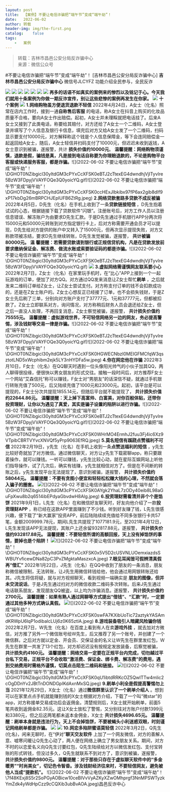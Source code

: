 ```yaml
---
layout:	post
title:	【案例】不要让电信诈骗把“端午节”变成“端午劫”！
date:	2022-06-02
author:	转载
header-img:	img/the-first.png
catalog:	false
tags:
	-	案例
---
```


<blockquote><p>转载：吉林市昌邑公安分局反诈骗中心<br>
来源：微信公众号</p></blockquote>

#不要让电信诈骗把“端午节”变成“端午劫”！
[吉林市昌邑公安分局反诈骗中心]
**吉林市昌邑公安分局反诈骗中心**
微信号JLCYFZ
功能介绍全民参与，全民反诈

![]({{site.baseurl}}/postimg/jSC6UQZBSibrHPYpCkGOqUZZmHDPIpg1WM0RNbk0KEIxS3JVib5GHK5NT7LFDrX3FbfOp06g2KAouSLM19xrtceQ.jpeg)
![]({{site.baseurl}}/postimg/jSC6UQZBSibrHPYpCkGOqUZZmHDPIpg1WexAaF3BiaUJ6ekMNCg1iaeg5B4x2UX7faUJXFuMABssIlIUw2GNibKFzg.jpeg)
![]({{site.baseurl}}/postimg/jSC6UQZBSibrHPYpCkGOqUZZmHDPIpg1WpUyIXfZE0m7wBPYIRPL9v4DpS1RTAuKRW7pn6N2ApEHDP4KslJxDkA.jpeg)
![]({{site.baseurl}}/postimg/jSC6UQZBSibrHPYpCkGOqUZZmHDPIpg1Wh4y9FX329qJuNlhcSWOXsguos0hevPIP2vofeWRNaj8xQEcdhXKy7w.jpeg)
![]({{site.baseurl}}/postimg/jSC6UQZBSibrHPYpCkGOqUZZmHDPIpg1WicjPcRbiaib0o9rTfadX0BKtCHDcpUebHlrdhtohfeuuZTfq9Qtg5HsMg.jpeg)
![]({{site.baseurl}}/postimg/jSC6UQZBSibrHPYpCkGOqUZZmHDPIpg1WO2icd53MO5A0AYd3aUMpM7Xq3DjL5iaxSWQ6rczxnDXQ4DnT72SAYcTQ.jpeg)
![]({{site.baseurl}}/postimg/jSC6UQZBSibrHPYpCkGOqUZZmHDPIpg1WnnMb1tTFyreib4I4XRVjHwbEqkJz4xMiadLIWl9FRHazHXoG6mu8Kwhw.jpeg)
**再多的话语不如真实的案例来的惨烈以及铭记于心。今天我们就用十条案例为你做一期反诈宣传，别让这些悲惨的案例再发生在你家。**
![]({{site.baseurl}}/postimg/DYAIOgq83erib54JPtprIhQx4of56pk9x1WDeIElahVWBNaevN5S7VONKsVn7NvWZ53I9sq6dUvVgmst2HLoUt4qBvmiaibOmYh.svg)
**十个案例**
![]({{site.baseurl}}/postimg/DGHOT0NZibgicI30yItdGM3cPYxCcXFSK0H9tsnq7jMYVVVY5afFrbHdbgcnmbQBY0wQ6NWaeAmere0KuBRnNHEw.jpeg)
**1.网络购物虽方便退货退款不轻信**
2022年4月24日，A女士（化名）照常在店内工作时，接到一通**自称售后客服**
的电话，称A女士在抖音上购买的化妆品质量不合格，要向A女士作出赔偿。起初，A女士并未理睬就把电话挂了。后来A女士又接到了此类电话，称要给其赔付，对方还给了A女士一个二维码，A女士登录并填写了个人信息及银行卡信息，填完后对方又给A女士发了一个二维码，扫码显示要支付10000元，对方解释称这个钱是个人信息保障金，等下会连同赔偿金一起返回给A女士，随后，A女士轻信并扫码支付了10000元，但迟迟未收到返钱，A女士意识到被骗，遂报警，共计
**损失价值约10000元**。
**温馨提醒：网络购物须谨慎，退款是假，骗钱是真，凡是接到电话自称要为你理赔退款的，不论是购物平台客服或快递服务客服，都是诈骗。**![](2022-06-02
不要让电信诈骗把“端午节”变成“端午劫”！\\DGHOT0NZibgicI30yItdGM3cPYxCcXFSK0eBTJ2cTtexEG4dwndhjVjITyvlre5BzW3FDpyjVVAYFOQe3Q0yoicYQ.gif)![](2022-06-02
不要让电信诈骗把“端午节”变成“端午劫”！\\DGHOT0NZibgicI30yItdGM3cPYxCcXFSK0ccHExJlbkibx97fP6ax2gib8dIf9xP17kbDg26mBRPCHJEplUFB6ZtRg.jpeg)
**2.网络贷款套路多贷款不成反被骗**
2022年4月5日，D先生（化名）在手机上收到了一条**贷款链接短信**
，D先生抱着试试的心态，根据链接下载了贷款软件“闪银”。注册账号后，对方工作人员以注册信息错误、解冻账户为由要求D先生汇款。于是D先生通过手机银行APP分两次将15000元和50000元转账到对方指定银行卡上，后对方称需要开通会员才可以提现，D先生给对方提供的账户中又转入了15000元，但再次显示提现失败，对方又称款项被冻结，要求D先生继续转账，D先生发觉被骗，遂报警，
**共计被骗80000元。**
**温**
**馨提醒：若需要贷款请到银行或正规信贷机构，凡是在贷款发放前要求缴纳保证金、解冻费、做流水账或索要验证码的都是诈骗。**![](2022-06-02
不要让电信诈骗把“端午节”变成“端午劫”！\\DGHOT0NZibgicI30yItdGM3cPYxCcXFSK0eBTJ2cTtexEG4dwndhjVjITyvlre5BzW3FDpyjVVAYFOQe3Q0yoicYQ.gif)
![]({{site.baseurl}}/postimg/DGHOT0NZibgicI30yItdGM3cPYxCcXFSK0ApI2WlcyMaQK0piaTYWfNM9JgMofmLSFStcSSiaVreanmc7zayZYibrUg.jpeg)
**3.虚拟网络需谨慎网友联系要小心**
2022年2月7日，Z女士（化名）在家里玩手机时，在“比心”APP上接到一个一起玩游戏的订单，便加了对方QQ。对方通过QQ发来消息让Z女士帮忙**刷单**
，之后就发来二维码订单给Z女士，让Z女士尝试支付。对方称支付订单的钱不会扣款成功的，还是在Z女士账户的。Z女士心想反正已经接了订单，也不会损失钱财，于是Z女士先后刷了三单，分别向对方账户支付了37777元、1元和37777元，但都被扣款了。Z女士立即联系对方，询问情况，对方称稍后财务人员会退还给Z女士，但之后一直没人处理，不再回复消息，Z女士察觉被骗，遂报警，
**共计损失价值约75555元。**
**温馨提醒：虚拟游戏世界，不可轻信网络另一边的网友，务必提高警惕，涉及钱财等交易一律是诈骗。**![](2022-06-02
不要让电信诈骗把“端午节”变成“端午劫”！\\DGHOT0NZibgicI30yItdGM3cPYxCcXFSK0eBTJ2cTtexEG4dwndhjVjITyvlre5BzW3FDpyjVVAYFOQe3Q0yoicYQ.gif)![](2022-06-02
不要让电信诈骗把“端午节”变成“端午劫”！\\DGHOT0NZibgicI30yItdGM3cPYxCcXFSK0HGWECNbzI0MEIGFMCfqW3qsztotLND5xWcphibm2ejk5LY3nHYDFa5w.jpeg)
**4.你在网恋他在诈骗**
2022年3月10日，F女士（化名）在QQ聊天时遇到一位头像阳光帅气的小伙子加其QQ，两人聊得很投缘，便很快以男女朋友的形式交往。接触一段时间后，对方推荐F女士一个网站“艾森信托”称可以赚钱，F女士对“男朋友”的话深信不疑，就通过手机银行转账充值了500元，后又陆续充值了1000元和23000元。起初，该平台是可以提现的，F女士分次共提现1855.14元，但随后平台就不能提现了，
**共计损失价值约22644.86元。**
**温馨提醒：天上掉下高富帅、白富美，对你百般体贴，还带你投资理财，让你以为遇见了真爱，其实是骗子设置的陷阱以进行诈骗。**![](2022-06-02
不要让电信诈骗把“端午节”变成“端午劫”！\\DGHOT0NZibgicI30yItdGM3cPYxCcXFSK0eBTJ2cTtexEG4dwndhjVjITyvlre5BzW3FDpyjVVAYFOQe3Q0yoicYQ.gif)![](2022-06-02
不要让电信诈骗把“端午节”变成“端午劫”！\\DGHOT0NZibgicI30yItdGM3cPYxCcXFSK0WHrMO4ErmhJ2fuu3Fj4ic6Xz9VTpibCBRTVYvcXNVQf5yPrp9063EfRQ.jpeg)
**5.莫名短信有蹊跷点赞福利不可信**
2022年2月19日，y先生（化名）在手机上收到一条**点赞送福利的短信**
，y先生比较好奇就加了对方微信。通过微信聊天，对方让y先生下载密聊app，称只要跟着操作，就可以赚钱。一听可以赚钱，y先生比较心动，就在星际互娱网站上听他们指导操作，试了几次后，确实有钱赚，y先生就相信对方了。但是在不间断的转账之后，y先生发现平台无法提现了，意识到被骗，遂报警，
**共计损失价值约58044元。**
**温馨提醒：不要有贪图小便宜和轻轻松松赚大钱的心理，不然就会落入骗子的圈套。**
![]({{site.baseurl}}/postimg/DGHOT0NZibgicI30yItdGM3cPYxCcXFSK0eBTJ2cTtexEG4dwndhjVjITyvlre5BzW3FDpyjVVAYFOQe3Q0yoicYQ.gif)![](2022-06-02
不要让电信诈骗把“端午节”变成“端午劫”！\\DGHOT0NZibgicI30yItdGM3cPYxCcXFSK0AYgk2YhaL7zODy40eib8L98aGuFpXwu8b2q6514ibEPdyaGbvdwH8Alg.jpeg)
**6.投资理财需看清并非个个是馅饼**
2021年9月1日，L先生（化名）在和微信好友聊天时，好友向他介绍了一款**投资理财APP**
，称已经在这款APP里面赚到了不少钱。听到好友赚了钱，L先生很感兴趣，便下载了“新大赢家”投资APP，前后陆陆续续充值给不同多张银行卡共57笔，金额2009999.78元，期间L先生共提现了1077181.9元，至2021年4月12日，L先生发现该APP无法提现，其账户上还余留932817.88元，遂报警，
**共计损失价值约932817.88元。**
**温馨提醒：不要轻信所谓的高额回报，天上没有掉馅饼的事情，要掉也是个陷阱！**
![]({{site.baseurl}}/postimg/DGHOT0NZibgicI30yItdGM3cPYxCcXFSK0eBTJ2cTtexEG4dwndhjVjITyvlre5BzW3FDpyjVVAYFOQe3Q0yoicYQ.gif)![](2022-06-02
不要让电信诈骗把“端午节”变成“端午劫”！\\DGHOT0NZibgicI30yItdGM3cPYxCcXFSK0x5V5D2cUSVNLUOemxiazdsSWBUYvficewDNa82pC3PvZMgktaMaszxcA.jpeg)
**7\.眼见耳闻皆可假辨清真假再“借汇”**
2022年1月22日，J先生（化名）在QQ中收到了朋友的一条消息，朋友称微信被限制，无法转账，让J先生用微信转钱给他，他会通过用网银转账还给其。J先生将信将疑，就与对方视频聊天，看到视频一端确实是
**朋友的图像，但并未交流说话**。于是J先生通过扫对方的微信收款二维码多次转账。后来J先生通过电话联系朋友，发现朋友QQ被盗，以上均为诈骗消息。遂报警，
**共计损失价值约2700元。**
**温馨提醒：如果有熟人通过网聊等方式提出“借钱”、“汇款”时，一定要通过其他多种方式确认真假。**
![]({{site.baseurl}}/postimg/DGHOT0NZibgicI30yItdGM3cPYxCcXFSK0eBTJ2cTtexEG4dwndhjVjITyvlre5BzW3FDpyjVVAYFOQe3Q0yoicYQ.gif)![](2022-06-02
不要让电信诈骗把“端午节”变成“端午劫”！\\DGHOT0NZibgicI30yItdGM3cPYxCcXFSK0swFA7KXibUoTic72aztykYASAmdKRWpU6lqP1odibalcLUj6z0K65ztlA.jpeg)
**8.游戏装备吸引人暗藏风险骗你钱**
2022年2月7日，W先生（化名）在百度上看到有人在卖**游戏外挂**
，就去加对方微信，对方推了另外一个微信账号给W先生，后又推荐了另一个账号，并创建了一个微信群。之后对方就以定金、开会员、交保证金的名义让W先生在群里发红包，W先生在群里一共发了13个红包，对方却迟迟没有按规定发放装备，后察觉被骗，
**共计损失约4160元。**
**温馨提醒：网络交易一定要在正规平台内完成，切勿越过平台私下交易，正规平台不会收取“激活费、保证金、绑卡费、解冻费”的费用，遇到交纳费用时需格外谨慎，切莫点击陌生二维码和链接。**
![]({{site.baseurl}}/postimg/DGHOT0NZibgicI30yItdGM3cPYxCcXFSK0eBTJ2cTtexEG4dwndhjVjITyvlre5BzW3FDpyjVVAYFOQe3Q0yoicYQ.gif)![](2022-06-02
不要让电信诈骗把“端午节”变成“端午劫”！\\DGHOT0NZibgicI30yItdGM3cPYxCcXFSK0qU1ibtdRRKcOZ5QwITTw4mlic2cOgDDnYv2JBtTnDONDGpIKdAxnMxSQ.jpeg)
**9.刷单小利全是假提高警惕勿上当**
2021年12月29日，X女士（化名）通过**微信群里认识了一个刷单介绍人**
。想到可以在家里点点手机就能赚到钱的X女士根据对方介绍，下载了一个叫“微star”的app，对方称接单交易成功后会返佣金。清楚规则后，X女士就开始刷单，前面5笔共收到返佣金82.35元。这让X女士放松了警惕，又分别往对方账户付款1399元和3380元，但之后这两笔都未返本金佣金，X女士
**共计损失4696.65元。**
**温馨提醒：刷单本身就是违法行为，天上不会掉馅饼，不要被蝇头小利迷惑双眼，时刻谨记网络刷单都是诈骗。**
![]({{site.baseurl}}/postimg/DGHOT0NZibgicI30yItdGM3cPYxCcXFSK0eBTJ2cTtexEG4dwndhjVjITyvlre5BzW3FDpyjVVAYFOQe3Q0yoicYQ.gif)
![]({{site.baseurl}}/postimg/DGHOT0NZibgicI30yItdGM3cPYxCcXFSK0tHSXiaibtpjOicy7M50gmNJ5AsmAy7mRvIsrana5qHq4O5rB3FiakqFj5g.jpeg)
**10.网恋多陷阱蜜语莫轻信**
2022年3月2日，Q先生(化名)，闲来无聊时，在“伊对”**聊天交友软件**
上加了一个网友微信，对方的善解人意、嘘寒问暖让Q先生心动了，两人便在网络上确立了男女朋友关系。期间，对方不时的以恋爱名义向Q先生讨要红包，Q先生陆续给对方以微信发红包、支付宝转账的形式转钱，但没过多久，Q先生就联系不到对方了，意识到被骗，遂报警，
**共计损失价值约9800元。**
**温馨提醒：对于那些只存在于虚拟聊天软件中的“多金暖男”“时尚美女”，切记色令智昏。涉及钱财经济往来时，不要轻信网友，避免被他人当成“提款机”。**
‍
‍![](2022-06-02
不要让电信诈骗把“端午节”变成“端午劫”！\\7f48KExj8S5r2SoPGyAOBicw10ceBIVvVyAZKyXZwOMhprgf3NnMPSWTyzkYmZdk4yWdHpCzz9cCQXib3ubBvAOA.jpeg)‍昌邑反诈中心
